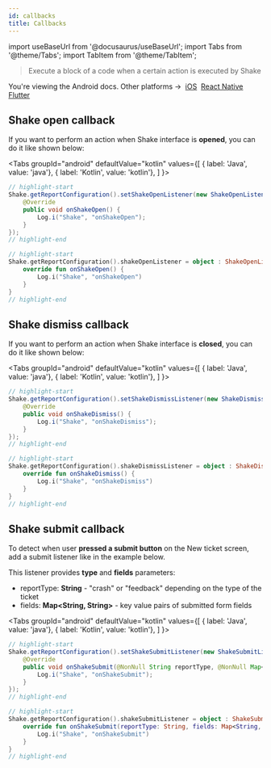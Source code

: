 ```yaml
---
id: callbacks
title: Callbacks
---
```

import useBaseUrl from '@docusaurus/useBaseUrl';
import Tabs from '@theme/Tabs';
import TabItem from '@theme/TabItem';

> Execute a block of a code when a certain action is executed by Shake

<p class="p2 mt-40">You're viewing the Android docs. Other platforms →&nbsp;
<a href="/docs/ios/configuration-and-data/callbacks/">iOS</a>&nbsp;
<a href="/docs/react/configuration-and-data/callbacks/">React Native</a>&nbsp;
<a href="/docs/flutter/configuration-and-data/callbacks/">Flutter</a>&nbsp;
</p>

## Shake open callback

If you want to perform an action when Shake interface is **opened**, you can do it like shown below:

<Tabs
groupId="android"
defaultValue="kotlin"
values={[
{ label: 'Java', value: 'java'},
{ label: 'Kotlin', value: 'kotlin'},
]
}>

<TabItem value="java">

```java title="App.java"
// highlight-start
Shake.getReportConfiguration().setShakeOpenListener(new ShakeOpenListener() {
    @Override
    public void onShakeOpen() {
        Log.i("Shake", "onShakeOpen");
    }
});
// highlight-end
```

</TabItem>

<TabItem value="kotlin">

```kotlin title="App.kt"
// highlight-start
Shake.getReportConfiguration().shakeOpenListener = object : ShakeOpenListener {
    override fun onShakeOpen() {
        Log.i("Shake", "onShakeOpen")
    }
}
// highlight-end
```

</TabItem>
</Tabs>

## Shake dismiss callback

If you want to perform an action when Shake interface is **closed**, you can do it like shown below:

<Tabs
groupId="android"
defaultValue="kotlin"
values={[
{ label: 'Java', value: 'java'},
{ label: 'Kotlin', value: 'kotlin'},
]
}>

<TabItem value="java">

```java title="App.java"
// highlight-start
Shake.getReportConfiguration().setShakeDismissListener(new ShakeDismissListener() {
    @Override
    public void onShakeDismiss() {
        Log.i("Shake", "onShakeDismiss");
    }
});
// highlight-end
```

</TabItem>

<TabItem value="kotlin">

```kotlin title="App.kt"
// highlight-start
Shake.getReportConfiguration().shakeDismissListener = object : ShakeDismissListener {
    override fun onShakeDismiss() {
        Log.i("Shake", "onShakeDismiss")
    }
}
// highlight-end
```

</TabItem>
</Tabs>

## Shake submit callback

To detect when user **pressed a submit button** on the New ticket screen, add a submit listener like in the example below.

This listener provides **type** and **fields** parameters:
- reportType: **String** - "crash" or "feedback" depending on the type of the ticket
- fields: **Map<String, String>** - key value pairs of submitted form fields

<Tabs
groupId="android"
defaultValue="kotlin"
values={[
{ label: 'Java', value: 'java'},
{ label: 'Kotlin', value: 'kotlin'},
]
}>

<TabItem value="java">

```java title="App.java"
// highlight-start
Shake.getReportConfiguration().setShakeSubmitListener(new ShakeSubmitListener() {
    @Override
    public void onShakeSubmit(@NonNull String reportType, @NonNull Map<String, String> fields) {
        Log.i("Shake", "onShakeSubmit");
    }
});
// highlight-end
```

</TabItem>

<TabItem value="kotlin">

```kotlin title="App.kt"
// highlight-start
Shake.getReportConfiguration().shakeSubmitListener = object : ShakeSubmitListener {
    override fun onShakeSubmit(reportType: String, fields: Map<String, String>) {
        Log.i("Shake", "onShakeSubmit")
    }
}
// highlight-end
```

</TabItem>
</Tabs>
